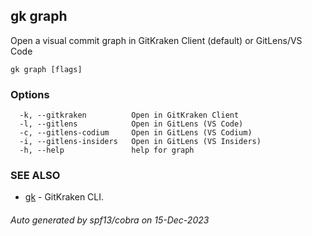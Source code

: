 ## gk graph

Open a visual commit graph in GitKraken Client (default) or GitLens/VS Code

```
gk graph [flags]
```

### Options

```
  -k, --gitkraken          Open in GitKraken Client
  -l, --gitlens            Open in GitLens (VS Code)
  -c, --gitlens-codium     Open in GitLens (VS Codium)
  -i, --gitlens-insiders   Open in GitLens (VS Insiders)
  -h, --help               help for graph
```

### SEE ALSO

* [gk](gk.md)	 - GitKraken CLI.

###### Auto generated by spf13/cobra on 15-Dec-2023
